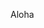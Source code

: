 Aloha <img :call_me_hand: width = 30px>


<!---
HPieniazek/HPieniazek is a ✨ special ✨ repository because its `README.md` (this file) appears on your GitHub profile.
You can click the Preview link to take a look at your changes.
--->

